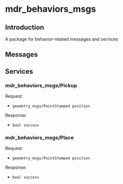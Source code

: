 # mdr_behaviors_msgs

## Introduction

A package for behavior-related messages and services

## Messages

## Services

### mdr_behaviors_msgs/Pickup

Request:
* ``geometry_msgs/PointStamped position``

Response:
* ``bool success``

### mdr_behaviors_msgs/Place

Request:
* ``geometry_msgs/PointStamped position``

Response:
* ``bool success``
